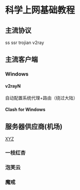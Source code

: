 # 科学上网基础教程


## 主流协议


ss
ssr
trojian
v2ray


## 主流客户端

### Windows


#### v2rayN

自动配置系统代理+路由（绕过大陆）


#### Clash for Windows


## 服务器供应商(机场)

[XYZ](https://9.234456.xyz/abc.html?t=638420631123495451)

### 一枝红杏

### 泡芙云

### 魔戒